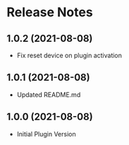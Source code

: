 # Release Notes

## 1.0.2 (2021-08-08)

- Fix reset device on plugin activation

## 1.0.1 (2021-08-08)

- Updated README.md

## 1.0.0 (2021-08-08)

- Initial Plugin Version
